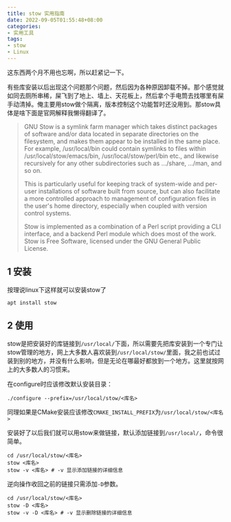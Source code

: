 ```yaml
---
title: stow 实用指南
date: 2022-09-05T01:55:48+08:00
categories: 
- 实用工具
tags:
- stow
- Linux
---
```


这东西两个月不用也忘啊，所以赶紧记一下。

有些库安装以后出现这个问题那个问题，然后因为各种原因卸载不掉。那个感觉就如同去厕所串稀，屎飞到了地上、墙上、天花板上，然后拿个手电筒去找哪里有屎手动清掉。俺主要用stow做个隔离，版本控制这个功能暂时还没用到。那stow具体是啥下面是官网解释我懒得翻译了。

<!-- more -->

>GNU Stow is a symlink farm manager which takes distinct packages of software and/or data located in separate directories on the filesystem, and makes them appear to be installed in the same place. For example, /usr/local/bin could contain symlinks to files within /usr/local/stow/emacs/bin, /usr/local/stow/perl/bin etc., and likewise recursively for any other subdirectories such as .../share, .../man, and so on.
>
>This is particularly useful for keeping track of system-wide and per-user installations of software built from source, but can also facilitate a more controlled approach to management of configuration files in the user's home directory, especially when coupled with version control systems.
>
>Stow is implemented as a combination of a Perl script providing a CLI interface, and a backend Perl module which does most of the work. Stow is Free Software, licensed under the GNU General Public License.

## 1 安装

按理说linux下这样就可以安装stow了

```
apt install stow
```

## 2 使用

stow是把安装好的库链接到`/usr/local/`下面，所以需要先把库安装到一个专门让stow管理的地方，网上大多数人喜欢装到`/usr/local/stow/`里面，我之前也试过装到别的地方，并没有什么影响，但是无论在哪最好都放到一个地方。这里就按网上的大多数人的习惯来。

在configure时应该修改默认安装目录：

```
./configure --prefix=/usr/local/stow/<库名>
```

同理如果是CMake安装应该修改`CMAKE_INSTALL_PREFIX`为`/usr/local/stow/<库名>`

安装好了以后我们就可以用stow来做链接，默认添加链接到`/usr/local/`，命令很简单。

```
cd /usr/local/stow/<库名>
stow <库名>
stow -v <库名> # -v 显示添加链接的详细信息
```

逆向操作收回之前的链接只需添加`-D`参数。

```
cd /usr/local/stow/<库名>
stow -D <库名>
stow -v -D <库名> # -v 显示删除链接的详细信息
```
